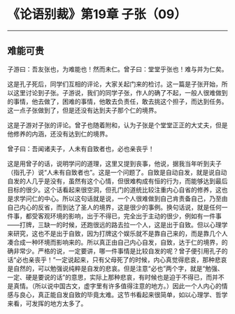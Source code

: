 # 《论语别裁》第19章 子张（09）

------

## 难能可贵

子游曰：吾友张也，为难能也！然而未仁。曾子曰：堂堂乎张也！难与并为仁矣。

这是孔子死后，同学们互相的评论，大家关起门来的检讨。这一篇是子张开始，所以这里讨论到子张。子游说，我们的同学子张，作人的确了不起，一般人很难做到的事情，他去做了，困难的事情，他敢去负责任，敢去挑这个担子，而达到任务。这一点子张做到了，但是还没有达到夫子那个仁的境界。

这是子游对子张的评论。曾子也随着附和，认为子张是个堂堂正正的大丈夫，但是他修养的内涵，还没有达到仁的境界。

曾子曰：吾闻诸夫子，人未有自致者也，必也亲丧乎！

这是用曾子的话，说明学问的道理，这里又提到丧事，他说，据我当年听到夫子（指孔子）说“人未有自致者也”。这是一个问题了。自致是自动自发，就是说自动自发的人几乎是没有，虽然有这个心情，但很难构成有恒的行为，而能够达到最后目标的很少。这个话看起来很空洞，但孔门的道统比较注重内心自省的修养，这也是求学问仁的中心。所以这句话就是说，一个人很难做到自己肯责备自己，乃至由自己内心的反省，而到达了圣人的境界，这是很少的事例。换句话说，就是任何一件事，都受客观环境的影响，出于不得已，完全出于主动的很少，例如有一件事——打牌，三缺一的时候，还跑很远的路去拉一个人，这是出于自致。但以心理学来研究，这也不是出于自致，因为打牌这个娱乐就不是靠自己来的，而是靠几个人凑合成一种环境而影响来的。所以真正由自己内心自发，自致，达于仁的境界，的确非常少。严格的说，一定要讲，哪一件事情是比较自发的呢？曾子便引用孔子的话“必也亲丧乎！”一定说起来，只有父母死了的时候，内心真觉得悲哀，那种悲哀是自然的，可以勉强说纯粹是自发的悲哀。但是注意“必也”两个字，就是“勉强、一定、硬是要说的话”的意思，实际上那种悲哀，有时候也是迫于不得已，而并不是真情。（所以说中国古文，虚字里有许多值得注意的地方。）因此一个人内心的情感与良心，真正能自发自致的毕竟太难。这节书看起来很简单，如以心理学、哲学来看，可发挥的地方太多了。
